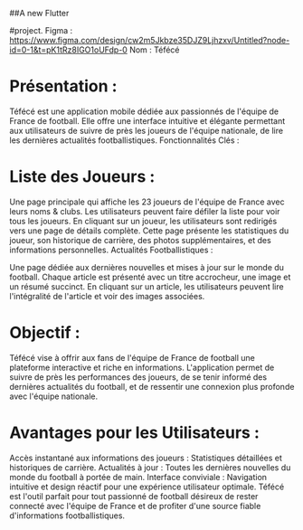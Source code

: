 ##A new Flutter 

#project. Figma : https://www.figma.com/design/cw2m5Jkbze35DJZ9Ljhzxv/Untitled?node-id=0-1&t=pK1tRz8IGO1oUFdp-0 Nom : Téfécé

# Présentation : 

Téfécé est une application mobile dédiée aux passionnés de l'équipe de France de football. Elle offre une interface intuitive et élégante permettant aux utilisateurs de suivre de près les joueurs de l'équipe nationale, de lire les dernières actualités footballistiques. Fonctionnalités Clés :

# Liste des Joueurs : 

Une page principale qui affiche les 23 joueurs de l'équipe de France avec leurs noms & clubs. Les utilisateurs peuvent faire défiler la liste pour voir tous les joueurs. En cliquant sur un joueur, les utilisateurs sont redirigés vers une page de détails complète. Cette page présente les statistiques du joueur, son historique de carrière, des photos supplémentaires, et des informations personnelles. Actualités Footballistiques :

Une page dédiée aux dernières nouvelles et mises à jour sur le monde du football. Chaque article est présenté avec un titre accrocheur, une image et un résumé succinct. En cliquant sur un article, les utilisateurs peuvent lire l'intégralité de l'article et voir des images associées.

# Objectif : 

Téfécé vise à offrir aux fans de l'équipe de France de football une plateforme interactive et riche en informations. L'application permet de suivre de près les performances des joueurs, de se tenir informé des dernières actualités du football, et de ressentir une connexion plus profonde avec l'équipe nationale.

# Avantages pour les Utilisateurs :

Accès instantané aux informations des joueurs : Statistiques détaillées et historiques de carrière. Actualités à jour : Toutes les dernières nouvelles du monde du football à portée de main. Interface conviviale : Navigation intuitive et design réactif pour une expérience utilisateur optimale. Téfécé est l'outil parfait pour tout passionné de football désireux de rester connecté avec l'équipe de France et de profiter d'une source fiable d'informations footballistiques.
